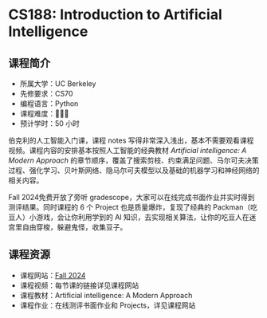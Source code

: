 # CS188: Introduction to Artificial Intelligence

## 课程简介

- 所属大学：UC Berkeley
- 先修要求：CS70
- 编程语言：Python
- 课程难度：🌟🌟🌟
- 预计学时：50 小时

伯克利的人工智能入门课，课程 notes 写得非常深入浅出，基本不需要观看课程视频。课程内容的安排基本按照人工智能的经典教材 *Artificial intelligence: A Modern Approach* 的章节顺序，覆盖了搜索剪枝、约束满足问题、马尔可夫决策过程、强化学习、贝叶斯网络、隐马尔可夫模型以及基础的机器学习和神经网络的相关内容。

Fall 2024免费开放了旁听 gradescope，大家可以在线完成书面作业并实时得到测评结果。同时课程的 6 个 Project 也是质量爆炸，复现了经典的 Packman（吃豆人）小游戏，会让你利用学到的 AI 知识，去实现相关算法，让你的吃豆人在迷宫里自由穿梭，躲避鬼怪，收集豆子。

## 课程资源

- 课程网站：[Fall 2024](https://inst.eecs.berkeley.edu/~cs188/fa24/)
- 课程视频：每节课的链接详见课程网站
- 课程教材：Artificial intelligence: A Modern Approach
- 课程作业：在线测评书面作业和 Projects，详见课程网站
